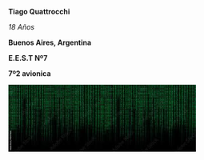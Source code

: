 
**Tiago Quattrocchi**

*18 Años*

__Buenos Aires, Argentina__

__E.E.S.T Nº7__ 

__7º2 avionica__

<img src="https://github.com/TiagoQuattrocchi/TiagoQuattrocchi/blob/main/matrix.jpg">

